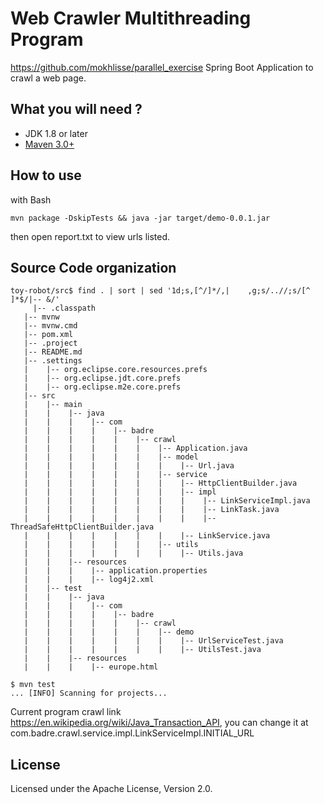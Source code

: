 # Web Crawler Multithreading Program
https://github.com/mokhlisse/parallel_exercise
Spring Boot Application to crawl a web page.

## What you will need ?

* JDK 1.8 or later
* [Maven 3.0+](https://maven.apache.org/download.cgi)

## How to use

with Bash

    mvn package -DskipTests && java -jar target/demo-0.0.1.jar

then open report.txt to view urls listed.

## Source Code organization
```
toy-robot/src$ find . | sort | sed '1d;s,[^/]*/,|    ,g;s/..//;s/[^ ]*$/|-- &/'
     |-- .classpath
   |-- mvnw
   |-- mvnw.cmd
   |-- pom.xml
   |-- .project
   |-- README.md
   |-- .settings
   |    |-- org.eclipse.core.resources.prefs
   |    |-- org.eclipse.jdt.core.prefs
   |    |-- org.eclipse.m2e.core.prefs
   |-- src
   |    |-- main
   |    |    |-- java
   |    |    |    |-- com
   |    |    |    |    |-- badre
   |    |    |    |    |    |-- crawl
   |    |    |    |    |    |    |-- Application.java
   |    |    |    |    |    |    |-- model
   |    |    |    |    |    |    |    |-- Url.java
   |    |    |    |    |    |    |-- service
   |    |    |    |    |    |    |    |-- HttpClientBuilder.java
   |    |    |    |    |    |    |    |-- impl
   |    |    |    |    |    |    |    |    |-- LinkServiceImpl.java
   |    |    |    |    |    |    |    |    |-- LinkTask.java
   |    |    |    |    |    |    |    |    |-- ThreadSafeHttpClientBuilder.java
   |    |    |    |    |    |    |    |-- LinkService.java
   |    |    |    |    |    |    |-- utils
   |    |    |    |    |    |    |    |-- Utils.java
   |    |    |-- resources
   |    |    |    |-- application.properties
   |    |    |    |-- log4j2.xml
   |    |-- test
   |    |    |-- java
   |    |    |    |-- com
   |    |    |    |    |-- badre
   |    |    |    |    |    |-- crawl
   |    |    |    |    |    |    |-- demo
   |    |    |    |    |    |    |    |-- UrlServiceTest.java
   |    |    |    |    |    |    |    |-- UtilsTest.java
   |    |    |-- resources
   |    |    |    |-- europe.html

$ mvn test
... [INFO] Scanning for projects...
```
Current program crawl link https://en.wikipedia.org/wiki/Java_Transaction_API, you can change it at com.badre.crawl.service.impl.LinkServiceImpl.INITIAL_URL
## License

Licensed under the Apache License, Version 2.0.
